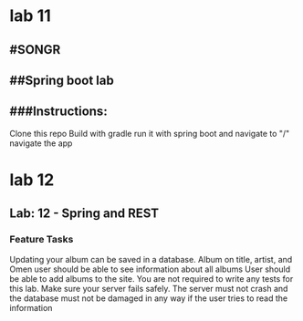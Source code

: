 # lab 11
#SONGR
------------------------------------------------------------
##Spring boot lab
-------------------------------------------------------------
###Instructions:
------------------------------------------------------------
Clone this repo
Build with gradle
run it with spring boot and navigate to "/"
navigate the app

# lab 12
## Lab: 12 - Spring and REST
### Feature Tasks

Updating your album can be saved in a database.
Album on title, artist, and Omen user should be able to see information about all albums User should be able to add albums to the site. You are not required to write any tests for this lab.
Make sure your server fails safely. The server must not crash and the database must not be damaged in any way if the user tries to read the information